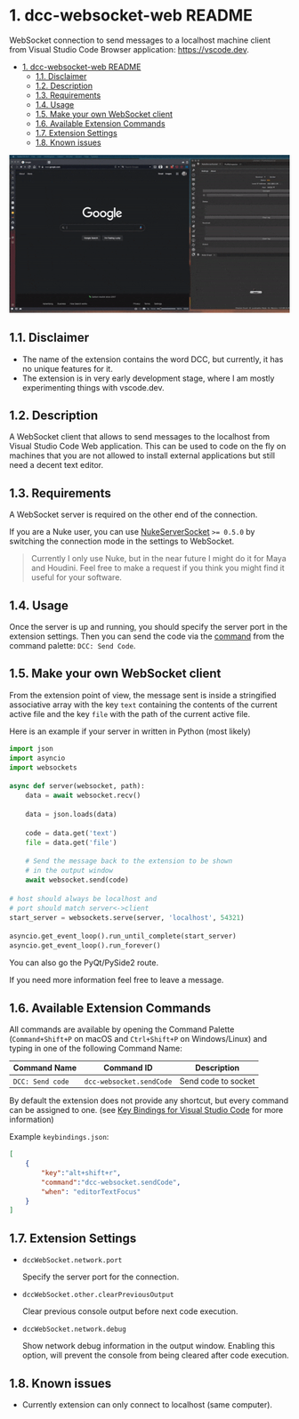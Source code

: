 # 1. dcc-websocket-web README

WebSocket connection to send messages to a localhost machine client from Visual Studio Code Browser application: <https://vscode.dev>.

- [1. dcc-websocket-web README](#1-dcc-websocket-web-readme)
  - [1.1. Disclaimer](#11-disclaimer)
  - [1.2. Description](#12-description)
  - [1.3. Requirements](#13-requirements)
  - [1.4. Usage](#14-usage)
  - [1.5. Make your own WebSocket client](#15-make-your-own-websocket-client)
  - [1.6. Available Extension Commands](#16-available-extension-commands)
  - [1.7. Extension Settings](#17-extension-settings)
  - [1.8. Known issues](#18-known-issues)

![VscodeWeb](https://raw.githubusercontent.com/sisoe24/dcc-websocket/main/images/vscode-web.gif)

## 1.1. Disclaimer

- The name of the extension contains the word DCC, but currently, it has no unique features for it.
- The extension is in very early development stage, where I am mostly experimenting things with vscode.dev.

## 1.2. Description

A WebSocket client that allows to send messages to the localhost from Visual Studio Code Web application. This can be used to code on the fly on machines that you are not allowed to install external applications but still need a decent text editor.

## 1.3. Requirements

A WebSocket server is required on the other end of the connection.

If you are a Nuke user, you can use [NukeServerSocket](https://github.com/sisoe24/NukeServerSocket/releases) `>= 0.5.0` by switching the connection mode in the settings to WebSocket.

> Currently I only use Nuke, but in the near future I might do it for Maya and Houdini. Feel free to make a request if you think you might find it useful for your software.

## 1.4. Usage

Once the server is up and running, you should specify the server port in the extension settings. Then you can send the code via the [command](#16-available-extension-commands) from the command palette: `DCC: Send Code`.

## 1.5. Make your own WebSocket client

From the extension point of view, the message sent is inside a stringified associative
array with the key `text` containing the contents of the current active file and the key `file` with the path of the current active file.

Here is an example if your server in written in Python (most likely)

```py
import json
import asyncio
import websockets

async def server(websocket, path):
    data = await websocket.recv()

    data = json.loads(data)

    code = data.get('text')
    file = data.get('file')

    # Send the message back to the extension to be shown 
    # in the output window
    await websocket.send(code)

# host should always be localhost and
# port should match server<->client
start_server = websockets.serve(server, 'localhost', 54321)

asyncio.get_event_loop().run_until_complete(start_server)
asyncio.get_event_loop().run_forever()
```

You can also go the PyQt/PySide2 route.

If you need more information feel free to leave a message.

## 1.6. Available Extension Commands

All commands are available by opening the Command Palette (`Command+Shift+P` on macOS and `Ctrl+Shift+P` on Windows/Linux) and typing in one of the following Command Name:

| Command Name     | Command ID               | Description         |
| ---------------- | ------------------------ | ------------------- |
| `DCC: Send code` | `dcc-websocket.sendCode` | Send code to socket |

By default the extension does not provide any shortcut, but every command can be assigned to one. (see [Key Bindings for Visual Studio Code](https://code.visualstudio.com/docs/getstarted/keybindings) for more information)

Example `keybindings.json`:

```json
[
    {
        "key":"alt+shift+r",
        "command":"dcc-websocket.sendCode",
        "when": "editorTextFocus"
    }
]
```

## 1.7. Extension Settings

- `dccWebSocket.network.port`

  Specify the server port for the connection.

- `dccWebSocket.other.clearPreviousOutput`

  Clear previous console output before next code execution.

- `dccWebSocket.network.debug`

  Show network debug information in the output window. Enabling this option, will prevent the console from being cleared after code execution.

## 1.8. Known issues

- Currently extension can only connect to localhost (same computer).
